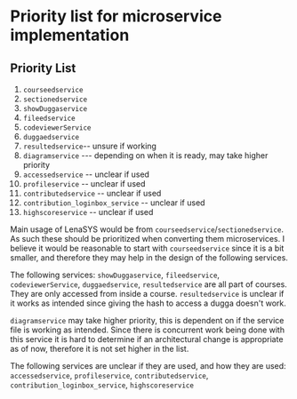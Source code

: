 # Priority list for microservice implementation



## __Priority List__
1. `courseedservice`
2. `sectionedservice`
3. `showDuggaservice`
4. `fileedservice`
5. `codeviewerService`
6. `duggaedservice`
7. `resultedservice`-- unsure if working
8. `diagramservice` --- depending on when it is ready, may take higher priority
9. `accessedservice` -- unclear if used
10. `profileservice` -- unclear if used
11. `contributedservice` -- unclear if used
12. `contribution_loginbox_service` -- unclear if used
13. `highscoreservice` -- unclear if used

Main usage of LenaSYS would be from `courseedservice`/`sectionedservice`. As such these should be prioritized when converting them microservices. I believe it would be reasonable to start with `courseedservice` since it is a bit smaller, and therefore they may help in the design of the following services.

The following services: `showDuggaservice`, `fileedservice`, `codeviewerService`, `duggaedservice`, `resultedservice` are all part of courses. They are only accessed from inside a course. `resultedservice` is unclear if it works as intended since giving the hash to access a dugga doesn't work.

`diagramservice` may take higher priority, this is dependent on if the service file is working as intended. Since there is concurrent work being done with this service it is hard to determine if an architectural change is appropriate as of now, therefore it is not set higher in the list.

The following services are unclear if they are used, and how they are used: `accessedservice`, `profileservice`, `contributedservice`, `contribution_loginbox_service`, `highscoreservice`

